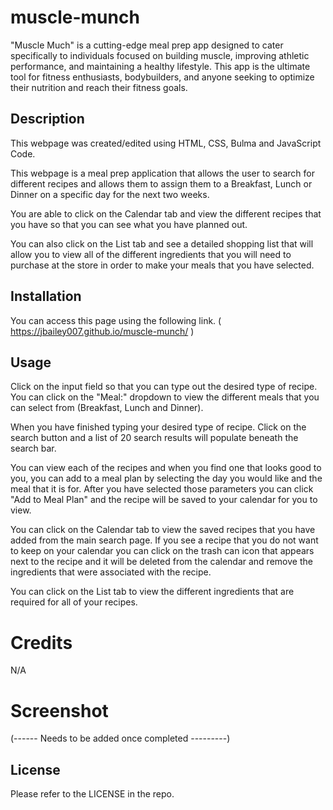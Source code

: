 # muscle-munch
"Muscle Much" is a cutting-edge meal prep app designed to cater specifically to individuals focused on building muscle, improving athletic performance, and maintaining a healthy lifestyle. This app is the ultimate tool for fitness enthusiasts, bodybuilders, and anyone seeking to optimize their nutrition and reach their fitness goals.

## Description
This webpage was created/edited using HTML, CSS, Bulma and JavaScript Code. 

This webpage is a meal prep application that allows the user to search for different recipes and allows them to assign them to a Breakfast, Lunch or Dinner on a specific day for the next two weeks. 

You are able to click on the Calendar tab and view the different recipes that you have so that you can see what you have planned out. 

You can also click on the List tab and see a detailed shopping list that will allow you to view all of the different ingredients that you will need to purchase at the store in order to make your meals that you have selected. 

## Installation

You can access this page using the following link. ( https://jbailey007.github.io/muscle-munch/ )

## Usage
Click on the input field so that you can type out the desired type of recipe. You can click on the "Meal:" dropdown to view the different meals that you can select from (Breakfast, Lunch and Dinner). 

When you have finished typing your desired type of recipe. Click on the search button and a list of 20 search results will populate beneath the search bar. 

You can view each of the recipes and when you find one that looks good to you, you can add to a meal plan by selecting the day you would like and the meal that it is for. After you have selected those parameters you can click "Add to Meal Plan" and the recipe will be saved to your calendar for you to view. 

You can click on the Calendar tab to view the saved recipes that you have added from the main search page. If you see a recipe that you do not want to keep on your calendar you can click on the trash can icon that appears next to the recipe and it will be deleted from the calendar and remove the ingredients that were associated with the recipe. 

You can click on the List tab to view the different ingredients that are required for all of your recipes. 



# Credits
N/A

# Screenshot
(------ Needs to be added once completed ---------)

## License
Please refer to the LICENSE in the repo. 
